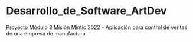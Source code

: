 # Desarrollo_de_Software_ArtDev
Proyecto Módulo 3 Misión Mintic 2022 - Aplicación para control de ventas de una empresa de manufactura 

